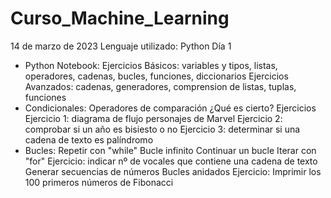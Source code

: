 # Curso_Machine_Learning
14 de marzo de 2023
Lenguaje utilizado: Python
Día 1
  - Python Notebook:
      Ejercicios Básicos: variables y tipos, listas, operadores, cadenas, bucles, funciones, diccionarios
      Ejercicios Avanzados: cadenas, generadores, comprension de listas, tuplas, funciones
  - Condicionales:
      Operadores de comparación
      ¿Qué es cierto?
      Ejercicios
        Ejercicio 1: diagrama de flujo personajes de Marvel
        Ejercicio 2: comprobar si un año es bisiesto o no
        Ejercicio 3: determinar si una cadena de texto es palíndromo
  - Bucles:
      Repetir con "while"
        Bucle infinito
        Continuar un bucle
      Iterar con "for"
        Ejercicio: indicar nº de vocales que contiene una cadena de texto
      Generar secuencias de números
        Bucles anidados
        Ejercicio: Imprimir los 100 primeros números de Fibonacci
